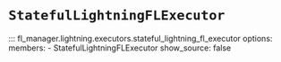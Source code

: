 # `StatefulLightningFLExecutor`

::: fl_manager.lightning.executors.stateful_lightning_fl_executor
    options:
      members:
      - StatefulLightningFLExecutor
      show_source: false
